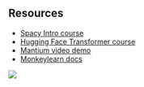 ## Resources

* [Spacy Intro course](https://course.spacy.io/)
* [Hugging Face Transformer course](https://huggingface.co/course/chapter1/1)
* [Mantium video demo](https://vimeo.com/657567219/c10b66c938)
* [Monkeylearn docs](https://monkeylearn.com/guides/)

![](https://images-cdn.welcomesoftware.com/Zz03ZGYyMDA3NDQ2ZjUxMWVjYjcyYzQ2ZjFkNmM4OGYxNw==?token=eyJ0eXAiOiJKV1QiLCJhbGciOiJIUzI1NiJ9.eyJzdWIiOlsiN2RmMjAwNzQ0NmY1MTFlY2I3MmM0NmYxZDZjODhmMTciXSwiZXhwIjoxNjM5MDMzMjExfQ.zWgw2sC5h-kpyRu5HldsRxxqO8JPqKYE0S3j0lY9qEw)
